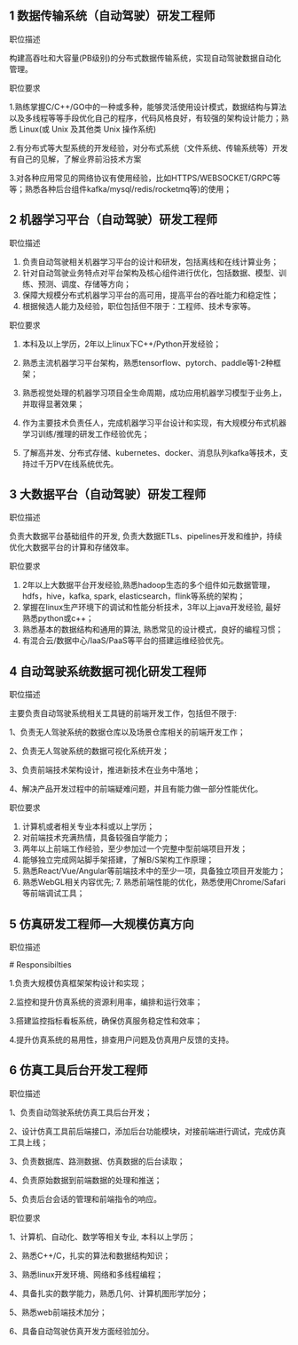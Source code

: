 ## 1 数据传输系统（自动驾驶）研发工程师

职位描述

构建高吞吐和大容量(PB级别)的分布式数据传输系统，实现自动驾驶数据自动化管理。

职位要求

1.熟练掌握C/C++/GO中的一种或多种，能够灵活使用设计模式，数据结构与算法以及多线程等等手段优化自己的程序，代码风格良好，有较强的架构设计能力；熟悉 Linux(或 Unix 及其他类 Unix 操作系统) 

2.有分布式等大型系统的开发经验，对分布式系统（文件系统、传输系统等）开发有自己的见解，了解业界前沿技术方案 

3.对各种应用常见的网络协议有使用经验，比如HTTPS/WEBSOCKET/GRPC等等；熟悉各种后台组件kafka/mysql/redis/rocketmq等)的使用；

## 2 机器学习平台（自动驾驶）研发工程师

职位描述

1. 负责自动驾驶相关机器学习平台的设计和研发，包括离线和在线计算业务；
2. 针对自动驾驶业务特点对平台架构及核心组件进行优化，包括数据、模型、训练、预测、调度、存储等方向； 
3. 保障大规模分布式机器学习平台的高可用，提高平台的吞吐能力和稳定性； 
4. 根据候选人能力及经验，职位包括但不限于：工程师、技术专家等。

职位要求

1. 本科及以上学历，2年以上linux下C++/Python开发经验； 

2. 熟悉主流机器学习平台架构，熟悉tensorflow、pytorch、paddle等1-2种框架； 
3. 熟悉视觉处理的机器学习项目全生命周期，成功应用机器学习模型于业务上，并取得显著效果； 
4. 作为主要技术负责任人，完成机器学习平台设计和实现，有大规模分布式机器学习训练/推理的研发工作经验优先； 
5. 了解高并发、分布式存储、kubernetes、docker、消息队列kafka等技术，支持过千万PV在线系统优先。

## 3 大数据平台（自动驾驶）研发工程师

职位描述

负责大数据平台基础组件的开发, 负责大数据ETLs、pipelines开发和维护，持续优化大数据平台的计算和存储效率。

职位要求

1. 2年以上大数据平台开发经验,熟悉hadoop生态的多个组件如元数据管理，hdfs，hive，kafka, spark, elasticsearch，flink等系统的架构； 
2. 掌握在linux生产环境下的调试和性能分析技术，3年以上java开发经验, 最好熟悉python或c++； 
3. 熟悉基本的数据结构和通用的算法, 熟悉常见的设计模式，良好的编程习惯； 
4. 有混合云/数据中心/IaaS/PaaS等平台的搭建运维经验优先。

## 4 自动驾驶系统数据可视化研发工程师

职位描述

主要负责自动驾驶系统相关工具链的前端开发工作，包括但不限于: 

1、负责无人驾驶系统的数据仓库以及场景仓库相关的前端开发工作； 

2、负责无人驾驶系统的数据可视化系统开发； 

3、负责前端技术架构设计，推进新技术在业务中落地； 

4、解决产品开发过程中的前端疑难问题，并且有能力做一部分性能优化。

职位要求

1. 计算机或者相关专业本科或以上学历； 
2. 对前端技术充满热情，具备较强自学能力； 
3. 两年以上前端工作经验，至少参加过一个完整中型前端项目开发； 
4.  能够独立完成网站脚手架搭建，了解B/S架构工作原理； 
5. 熟悉React/Vue/Angular等前端技术中的至少一项，具备独立项目开发能力； 
6. 熟悉WebGL相关内容优先; 7. 熟悉前端性能的优化，熟悉使用Chrome/Safari等前端调试工具；

## 5 仿真研发工程师—大规模仿真方向

职位描述

\# Responsibilties 

1.负责大规模仿真框架架构设计和实现； 

2.监控和提升仿真系统的资源利用率，编排和运行效率； 

3.搭建监控指标看板系统，确保仿真服务稳定性和效率； 

4.提升仿真系统的易用性，排查用户问题及仿真用户反馈的支持。

## 6 仿真工具后台开发工程师

职位描述

1、负责自动驾驶系统仿真工具后台开发； 

2、设计仿真工具前后端接口，添加后台功能模块，对接前端进行调试，完成仿真工具上线； 

3、负责数据库、路测数据、仿真数据的后台读取； 

4、负责原始数据到前端数据的处理和推送； 

5、负责后台会话的管理和前端指令的响应。

职位要求

1、计算机、自动化、数学等相关专业, 本科以上学历； 

2、熟悉C++/C，扎实的算法和数据结构知识； 

3、熟悉linux开发环境、网络和多线程编程； 

4、具备扎实的数学能力，熟悉几何、计算机图形学加分； 

5、熟悉web前端技术加分； 

6、具备自动驾驶仿真开发方面经验加分。